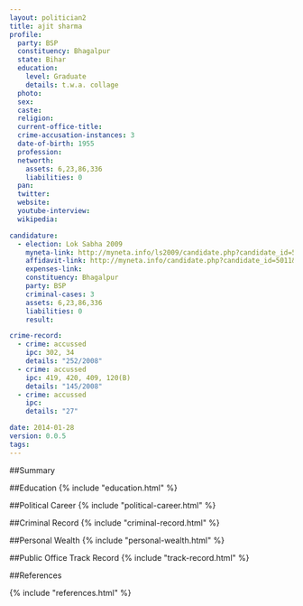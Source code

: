 ```yaml
---
layout: politician2
title: ajit sharma
profile: 
  party: BSP
  constituency: Bhagalpur
  state: Bihar
  education: 
    level: Graduate
    details: t.w.a. collage
  photo: 
  sex: 
  caste: 
  religion: 
  current-office-title: 
  crime-accusation-instances: 3
  date-of-birth: 1955
  profession: 
  networth: 
    assets: 6,23,86,336
    liabilities: 0
  pan: 
  twitter: 
  website: 
  youtube-interview: 
  wikipedia: 

candidature: 
  - election: Lok Sabha 2009
    myneta-link: http://myneta.info/ls2009/candidate.php?candidate_id=5011
    affidavit-link: http://myneta.info/candidate.php?candidate_id=5011&scan=original
    expenses-link: 
    constituency: Bhagalpur 
    party: BSP
    criminal-cases: 3
    assets: 6,23,86,336
    liabilities: 0
    result:  

crime-record: 
  - crime: accussed
    ipc: 302, 34
    details: "252/2008" 
  - crime: accussed
    ipc: 419, 420, 409, 120(B)
    details: "145/2008" 
  - crime: accussed
    ipc: 
    details: "27" 

date: 2014-01-28
version: 0.0.5
tags: 
---
```

##Summary


##Education
{% include "education.html" %}


##Political Career
{% include "political-career.html" %}


##Criminal Record
{% include "criminal-record.html" %}


##Personal Wealth
{% include "personal-wealth.html" %}


##Public Office Track Record
{% include "track-record.html" %}


##References


{% include "references.html" %}